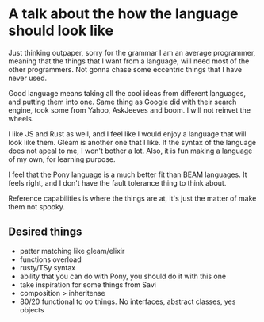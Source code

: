 # A talk about the how the language should look like

Just thinking outpaper, sorry for the grammar
I am an average programmer, meaning that the things that I want from
a language, will need most of the other programmers. Not gonna chase
some eccentric things that I have never used.

Good language means taking all the cool ideas from different languages,
and putting them into one. Same thing as Google did with their search
engine, took some from Yahoo, AskJeeves and boom. I will not reinvet
the wheels.

I like JS and Rust as well, and I feel like I would enjoy a language
that will look like them. Gleam is another one that I like. If the
syntax of the language does not apeal to me, I won't bother a lot.
Also, it is fun making a language of my own, for learning purpose.

I feel that the Pony language is a much better fit than BEAM languages.
It feels right, and I don't have the fault tolerance thing to think about.

Reference capabilities is where the things are at, it's just the matter
of make them not spooky.

## Desired things
- patter matching like gleam/elixir
- functions overload
- rusty/TSy syntax
- ability that you can do with Pony, you should do it with this one
- take inspiration for some things from Savi
- composition > inheritense
- 80/20 functional to oo things. No interfaces, abstract classes, yes objects
